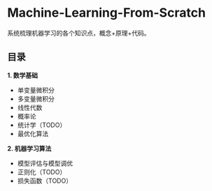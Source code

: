 # Machine-Learning-From-Scratch

系统梳理机器学习的各个知识点，概念+原理+代码。

## 目录

**1. 数学基础**

  -    单变量微积分 
  -    多变量微积分
  -    线性代数
  -    概率论
  -    统计学（TODO）
  -    最优化算法

**2. 机器学习算法**

  -    模型评估与模型调优
  -    正则化（TODO）
  -    损失函数（TODO）

